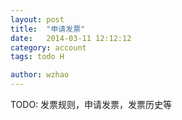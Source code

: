 ```yaml
---
layout: post
title:  "申请发票"
date:   2014-03-11 12:12:12
category: account
tags: todo H

author: wzhao
---
```


TODO: 发票规则，申请发票，发票历史等
